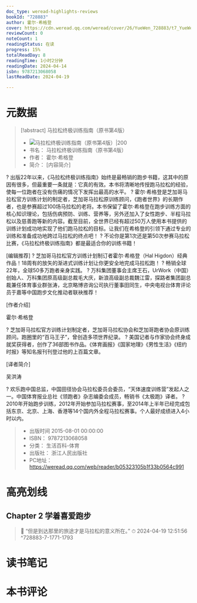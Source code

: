 ```yaml
---
doc_type: weread-highlights-reviews
bookId: "728883"
author: 霍尔·希格登
cover: https://cdn.weread.qq.com/weread/cover/26/YueWen_728883/t7_YueWen_728883.jpg
reviewCount: 0
noteCount: 1
readingStatus: 在读
progress: 15%
totalReadDay: 8
readingTime: 1小时2分钟
readingDate: 2024-04-14
isbn: 9787213068058
lastReadDate: 2024-04-19

---
```

# 元数据
> [!abstract] 马拉松终极训练指南（原书第4版）
> - ![ 马拉松终极训练指南（原书第4版）|200](https://cdn.weread.qq.com/weread/cover/26/YueWen_728883/t7_YueWen_728883.jpg)
> - 书名： 马拉松终极训练指南（原书第4版）
> - 作者： 霍尔·希格登
> - 简介： [内容简介]

? 出版22年以来，《马拉松终极训练指南》始终是最畅销的跑步书籍，这其中的原因有很多，但最重要一条就是：它真的有效。本书将清晰地传授跑马拉松的经验，使每一位跑者在没有伤痛的情况下发挥出最高的水平。
? 霍尔·希格登是芝加哥马拉松官方训练计划的制定者，芝加哥马拉松原训练顾问，《跑者世界》的长期作者，也是参赛超过100场马拉松的老将。本书保留了霍尔·希格登在跑步训练方面的核心知识理论，包括伤病预防、训练、营养等，另外还加入了女性跑步、半程马拉松以及慈善跑等新的内容。截至目前，全世界已经有超过50万人使用本书提供的训练计划成功地实现了他们跑马拉松的目标。让我们在希格登的引领下通过专业的训练和准备成功地跨过马拉松的终点吧！
? 不论你是第1次还是第50次参赛马拉松比赛，《马拉松终极训练指南》都是最适合你的训练书籍！

[编辑推荐]
? 芝加哥马拉松官方训练计划制订者霍尔·希格登（Hal Higdon）经典作品！18周有的放矢的渐进式训练计划让你更安全地完成马拉松跑！
? 畅销全球22年，全球50多万跑者亲身实践。
? 万科集团董事会主席王石，UrWork（中国）创始人、万科集团原高级副总裁毛大庆，新浪高级副总裁魏江雷，探路者集团副总裁兼任体育事业群张涛，北京略博咨询公司执行董事田同生，中央电视台体育评论员于嘉等中国跑步文化推动者联袂推荐！

[作者介绍]
 
霍尔·希格登

? 芝加哥马拉松官方训练计划制定者，芝加哥马拉松协会和芝加哥跑者协会原训练顾问。跑圈里的“百马王子”，曾创造多项世界纪录。
? 美国记者与作家协会终身成就奖获得者，创作了36部图书作品。《体育画报》《国家地理》《男性生活》《纽约时报》等知名报刊刊登过他的上百篇文章。

[译者简介]
 
吴洪涛

? 欢乐跑中国总监，中国田径协会马拉松委员会委员，“天体速度训练营”发起人之一。中国体育报业总社《领跑者》杂志编委会成员，畅销书《太极跑》译者。
? 2010年开始跑步训练，2012年开始参加马拉松赛事，至2014年上半年已经完成包括东京、北京、上海、香港等14个国内外全程马拉松赛事。个人最好成绩进入4小时以内。
> - 出版时间 2015-08-01 00:00:00
> - ISBN： 9787213068058
> - 分类： 生活百科-体育
> - 出版社： 浙江人民出版社
> - PC地址：https://weread.qq.com/web/reader/b05323105b1f33b0564c991

# 高亮划线

## Chapter 2 学着喜爱跑步

> 📌 “但是到达那里的旅途才是马拉松的意义所在。” 
> ⏱ 2024-04-19 12:51:56 ^728883-7-1771-1793

# 读书笔记

# 本书评论
